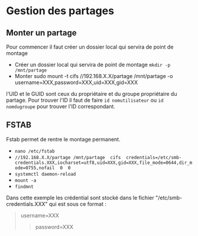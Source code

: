 # Gestion des partages

## Monter un partage

Pour commencer il faut créer un dossier local qui servira de point de montage

* Créer un dossier local qui servira de point de montage `mkdir -p /mnt/partage`
* Monter sudo mount -t cifs //192.168.X.X/partage /mnt/partage -o username=XXX,password=XXX,uid=XXX,gid=XXX

l'UID et le GUID sont ceux du propriétaire et du groupe propriétaire du partage. Pour trouver l'ID il faut de faire `id nomutilisateur` ou `id nomdugroupe` pour trouver l'ID correspondant.

## FSTAB

Fstab permet de rentre le montage permanent.

* `nano /etc/fstab`
* `//192.168.X.X/partage /mnt/partage  cifs  credentials=/etc/smb-credentials.XXX,iocharset=utf8,uid=XXX,gid=XXX,file_mode=0644,dir_mode=0755,nofail  0  0`
* `systemctl daemon-reload`
* `mount -a`
* `findmnt`

Dans cette exemple les crédential sont stocké dans le fichier "/etc/smb-credentials.XXX" qui est sous ce format : 
> username=XXX
> > password=XXX
